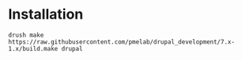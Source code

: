Installation
============

```
drush make https://raw.githubusercontent.com/pmelab/drupal_development/7.x-1.x/build.make drupal
```

